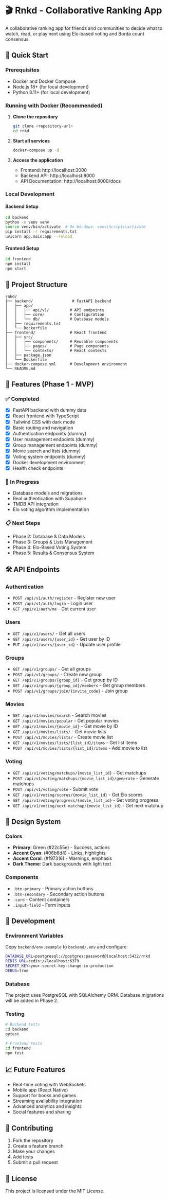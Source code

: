 # 🎬 Rnkd - Collaborative Ranking App

A collaborative ranking app for friends and communities to decide what to watch, read, or play next using Elo-based voting and Borda count consensus.

## 🚀 Quick Start

### Prerequisites
- Docker and Docker Compose
- Node.js 18+ (for local development)
- Python 3.11+ (for local development)

### Running with Docker (Recommended)

1. **Clone the repository**
   ```bash
   git clone <repository-url>
   cd rnkd
   ```

2. **Start all services**
   ```bash
   docker-compose up -d
   ```

3. **Access the application**
   - Frontend: http://localhost:3000
   - Backend API: http://localhost:8000
   - API Documentation: http://localhost:8000/docs

### Local Development

#### Backend Setup
```bash
cd backend
python -m venv venv
source venv/bin/activate  # On Windows: venv\Scripts\activate
pip install -r requirements.txt
uvicorn app.main:app --reload
```

#### Frontend Setup
```bash
cd frontend
npm install
npm start
```

## 📁 Project Structure

```
rnkd/
├── backend/                 # FastAPI backend
│   ├── app/
│   │   ├── api/v1/         # API endpoints
│   │   ├── core/           # Configuration
│   │   └── db/             # Database models
│   ├── requirements.txt
│   └── Dockerfile
├── frontend/               # React frontend
│   ├── src/
│   │   ├── components/     # Reusable components
│   │   ├── pages/          # Page components
│   │   └── contexts/       # React contexts
│   ├── package.json
│   └── Dockerfile
├── docker-compose.yml      # Development environment
└── README.md
```

## 🎯 Features (Phase 1 - MVP)

### ✅ Completed
- [x] FastAPI backend with dummy data
- [x] React frontend with TypeScript
- [x] Tailwind CSS with dark mode
- [x] Basic routing and navigation
- [x] Authentication endpoints (dummy)
- [x] User management endpoints (dummy)
- [x] Group management endpoints (dummy)
- [x] Movie search and lists (dummy)
- [x] Voting system endpoints (dummy)
- [x] Docker development environment
- [x] Health check endpoints

### 🔄 In Progress
- Database models and migrations
- Real authentication with Supabase
- TMDB API integration
- Elo voting algorithm implementation

### 📋 Next Steps
- Phase 2: Database & Data Models
- Phase 3: Groups & Lists Management
- Phase 4: Elo-Based Voting System
- Phase 5: Results & Consensus System

## 🛠️ API Endpoints

### Authentication
- `POST /api/v1/auth/register` - Register new user
- `POST /api/v1/auth/login` - Login user
- `GET /api/v1/auth/me` - Get current user

### Users
- `GET /api/v1/users/` - Get all users
- `GET /api/v1/users/{user_id}` - Get user by ID
- `PUT /api/v1/users/{user_id}` - Update user profile

### Groups
- `GET /api/v1/groups/` - Get all groups
- `POST /api/v1/groups/` - Create new group
- `GET /api/v1/groups/{group_id}` - Get group by ID
- `GET /api/v1/groups/{group_id}/members` - Get group members
- `POST /api/v1/groups/join/{invite_code}` - Join group

### Movies
- `GET /api/v1/movies/search` - Search movies
- `GET /api/v1/movies/popular` - Get popular movies
- `GET /api/v1/movies/{movie_id}` - Get movie by ID
- `GET /api/v1/movies/lists/` - Get movie lists
- `POST /api/v1/movies/lists/` - Create movie list
- `GET /api/v1/movies/lists/{list_id}/items` - Get list items
- `POST /api/v1/movies/lists/{list_id}/items` - Add movie to list

### Voting
- `GET /api/v1/voting/matchups/{movie_list_id}` - Get matchups
- `POST /api/v1/voting/matchups/{movie_list_id}/generate` - Generate matchups
- `POST /api/v1/voting/vote` - Submit vote
- `GET /api/v1/voting/scores/{movie_list_id}` - Get Elo scores
- `GET /api/v1/voting/progress/{movie_list_id}` - Get voting progress
- `GET /api/v1/voting/next-matchup/{movie_list_id}` - Get next matchup

## 🎨 Design System

### Colors
- **Primary**: Green (#22c55e) - Success, actions
- **Accent Cyan**: (#06b6d4) - Links, highlights
- **Accent Coral**: (#f97316) - Warnings, emphasis
- **Dark Theme**: Dark backgrounds with light text

### Components
- `.btn-primary` - Primary action buttons
- `.btn-secondary` - Secondary action buttons
- `.card` - Content containers
- `.input-field` - Form inputs

## 🔧 Development

### Environment Variables
Copy `backend/env.example` to `backend/.env` and configure:
```bash
DATABASE_URL=postgresql://postgres:password@localhost:5432/rnkd
REDIS_URL=redis://localhost:6379
SECRET_KEY=your-secret-key-change-in-production
DEBUG=true
```

### Database
The project uses PostgreSQL with SQLAlchemy ORM. Database migrations will be added in Phase 2.

### Testing
```bash
# Backend tests
cd backend
pytest

# Frontend tests
cd frontend
npm test
```

## 📈 Future Features

- Real-time voting with WebSockets
- Mobile app (React Native)
- Support for books and games
- Streaming availability integration
- Advanced analytics and insights
- Social features and sharing

## 🤝 Contributing

1. Fork the repository
2. Create a feature branch
3. Make your changes
4. Add tests
5. Submit a pull request

## 📄 License

This project is licensed under the MIT License. 